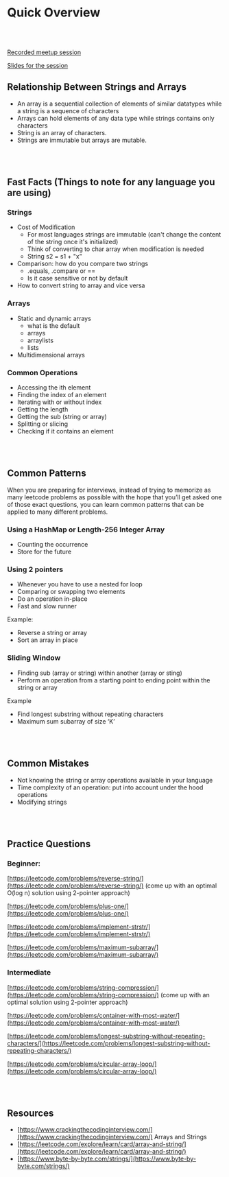 # Quick Overview

<br>
<br>

[Recorded meetup session]()

[Slides for the session](https://github.com/wwcodelagos/algorithm-and-datastructures-series/blob/main/strings-and-arrays/Strings%20and%20Arrays.pdf)


## Relationship Between Strings and Arrays

- An array is a sequential collection of elements of similar datatypes while a string is a sequence of characters
- Arrays can hold elements of any data type while strings contains only characters
- String is an array of characters.
- Strings are immutable but arrays are mutable.

<br>
<br>

## Fast Facts (Things to note for any language you are using)

### Strings

- Cost of Modification
    - For most languages strings are immutable (can't change the content of the string once it's initialized)
    - Think of converting to char array when modification is needed
    - String s2 = s1 + "x”
- Comparison: how do you compare two strings
    - .equals, .compare or ==
    - Is it case sensitive or not by default
- How to convert string to array and vice versa

### Arrays

- Static and dynamic arrays
    - what is the default
    - arrays
    - arraylists
    - lists
- Multidimensional arrays

### Common Operations

- Accessing the ith element
- Finding the index of an element
- Iterating with or without index
- Getting the length
- Getting the sub (string or array)
- Splitting or slicing
- Checking if it contains an element

<br>
<br>

## Common Patterns

When you are preparing for interviews, instead of trying to memorize as many leetcode problems as possible with the hope that you’ll get asked one of those exact questions, you can learn common patterns that can be applied to many different problems.

### Using a HashMap or Length-256 Integer Array

- Counting the occurrence
- Store for the future

### Using 2 pointers

- Whenever you have to use a nested for loop
- Comparing or swapping two elements
- Do an operation in-place
- Fast and slow runner

Example:

- Reverse a string or array
- Sort an array in place

### Sliding Window

- Finding sub (array or string) within another (array or sting)
- Perform an operation from a starting point to ending point within the string or array

Example

- Find longest substring without repeating characters
- Maximum sum subarray of size ‘K’

<br>
<br>

## Common Mistakes

- Not knowing the string or array operations available in your language
- Time complexity of an operation: put into account under the hood operations
- Modifying strings

<br>
<br>

## Practice Questions

### Beginner:

[https://leetcode.com/problems/reverse-string/](https://leetcode.com/problems/reverse-string/) (come up with an optimal O(log n) solution using 2-pointer approach)

[https://leetcode.com/problems/plus-one/](https://leetcode.com/problems/plus-one/)  

[https://leetcode.com/problems/implement-strstr/](https://leetcode.com/problems/implement-strstr/)

[https://leetcode.com/problems/maximum-subarray/](https://leetcode.com/problems/maximum-subarray/)

### Intermediate

[https://leetcode.com/problems/string-compression/](https://leetcode.com/problems/string-compression/) (come up with an optimal solution using 2-pointer approach)

[https://leetcode.com/problems/container-with-most-water/](https://leetcode.com/problems/container-with-most-water/)

[https://leetcode.com/problems/longest-substring-without-repeating-characters/](https://leetcode.com/problems/longest-substring-without-repeating-characters/)

[https://leetcode.com/problems/circular-array-loop/](https://leetcode.com/problems/circular-array-loop/)

<br>
<br>

## Resources

- [https://www.crackingthecodinginterview.com/](https://www.crackingthecodinginterview.com/) Arrays and Strings
- [https://leetcode.com/explore/learn/card/array-and-string/](https://leetcode.com/explore/learn/card/array-and-string/)
- [https://www.byte-by-byte.com/strings/](https://www.byte-by-byte.com/strings/)
